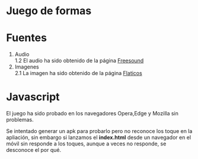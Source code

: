 # Juego de formas

# Fuentes

1. Audio
<br> 1.2 El audio ha sido obtenido de la página [Freesound](https://freesound.org/)
2. Imagenes
<br> 2.1 La imagen ha sido obtenido de la página [Flaticos](https://www.flaticon.es/)


# Javascript

El juego ha sido probado en los navegadores Opera,Edge y Mozilla sin problemas.

Se intentado generar un apk para probarlo pero no reconoce los toque en la apliación,
sin embargo si lanzamos el **index.html** desde un navegador en el móvil sin responde a los toques, aunque a veces no responde, se desconoce el por qué.